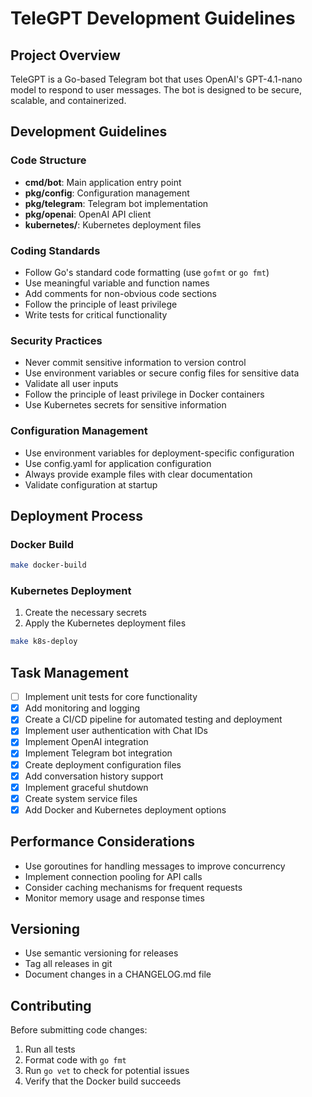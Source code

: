 # TeleGPT Development Guidelines

## Project Overview

TeleGPT is a Go-based Telegram bot that uses OpenAI's GPT-4.1-nano model to respond to user messages. The bot is designed to be secure, scalable, and containerized.

## Development Guidelines

### Code Structure

- **cmd/bot**: Main application entry point
- **pkg/config**: Configuration management
- **pkg/telegram**: Telegram bot implementation
- **pkg/openai**: OpenAI API client
- **kubernetes/**: Kubernetes deployment files

### Coding Standards

- Follow Go's standard code formatting (use `gofmt` or `go fmt`)
- Use meaningful variable and function names
- Add comments for non-obvious code sections
- Follow the principle of least privilege
- Write tests for critical functionality

### Security Practices

- Never commit sensitive information to version control
- Use environment variables or secure config files for sensitive data
- Validate all user inputs
- Follow the principle of least privilege in Docker containers
- Use Kubernetes secrets for sensitive information

### Configuration Management

- Use environment variables for deployment-specific configuration
- Use config.yaml for application configuration
- Always provide example files with clear documentation
- Validate configuration at startup

## Deployment Process

### Docker Build

```bash
make docker-build
```

### Kubernetes Deployment

1. Create the necessary secrets
2. Apply the Kubernetes deployment files
```bash
make k8s-deploy
```

## Task Management

- [ ] Implement unit tests for core functionality
- [x] Add monitoring and logging
- [x] Create a CI/CD pipeline for automated testing and deployment
- [x] Implement user authentication with Chat IDs
- [x] Implement OpenAI integration
- [x] Implement Telegram bot integration
- [x] Create deployment configuration files
- [x] Add conversation history support
- [x] Implement graceful shutdown
- [x] Create system service files
- [x] Add Docker and Kubernetes deployment options

## Performance Considerations

- Use goroutines for handling messages to improve concurrency
- Implement connection pooling for API calls
- Consider caching mechanisms for frequent requests
- Monitor memory usage and response times

## Versioning

- Use semantic versioning for releases
- Tag all releases in git
- Document changes in a CHANGELOG.md file

## Contributing

Before submitting code changes:
1. Run all tests
2. Format code with `go fmt`
3. Run `go vet` to check for potential issues
4. Verify that the Docker build succeeds
